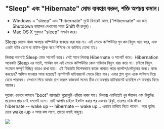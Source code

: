 <?php require("../../entete.php");?> <?php require("../../base.php");?> <?php require("../../fonctions.php");?>

<div id="corps">

<h2>"Sleep" এবং "Hibernate" মোড ব্যবহার করুন, শক্তি অপচয় কমান।</h2>

<ul>
<li>Windows এ "sleep" এবং "hibernate" দুটো ফিচারই আছে ("Hibernate" এর জন্য Shutdown ডায়ালগ দেখানোর সময় Shift কী চাপুন)।</li>
<li>Mac OS X শুধুমাত্র "sleep" সমর্থন করে।</li>
</ul>

Sleep মোডে থাকা অবস্থায় কম্পিউটার ব্যবহার করা যায় না। এই মোডে কম্পিউটার খুব কম বিদ্যুৎ খরচ করে, এবং একটা বাটন চেপে বা মাউস-ক্লিক করে পিসিকে কে জাগিয়ে তোলা যায়।
 
লিনাক্স অবশ্যই Sleep মোড সাপোর্ট করে। সেই সাথে লিনাক্স Hibernate ও সাপোর্ট করে। Hibernation অনেকটা Sleep এর মতই, পার্থক্য হল এই মোডে কম্পিউটার কোন পরিমান বিদ্যুৎ খরচ করে না। চাইলে বিদ্যুৎ সংযোগ সম্পূর্ণ বিচ্ছিন্ন করেও রাখা যায়। এই ফিচারটা বিশেষভাবে কাজে লাগতে পারে ল্যাপটপ/নেটবুকের জন্য। কাজ করছেন? অফিস যাওয়ার সময় হয়েছে? ল্যাপটপটি হাইবারনেট মোডে নিয়ে যান। এবার প্লাগ খুলে একে অফিসে নিয়ে যেতে পারবেন। সেখানে গিয়ে আবার প্লাগ করলে কাজকর্ম সমেত ঠিক যে অবস্থায় হাইবারনেট হয়েছিল সে অবস্থায় ফিরে পাবেন।

সুতরাং এভাবে আসলে "boot" ব্যাপারটা পুরোপুরি এড়িয়ে থাকা যায়। লিনাক্স এমনিতেই খুব স্ট্যাবল এবং রিবুটের প্রয়োজন প্রায় নেই বললেই চলে। তাই আপনি চাইলে ইন্সটল করার পর একবার রিবুট, তারপর বাকি জীবন hibernate -- wake up -- hibernate -- wake up... এভাবে চালিয়ে দিতে পারেন। আর বুটের চেয়ে wake-up এ সময় কম লাগে, তাতো বলাই বাহুল্য।

<img src="Images/suspend_hibernate_thumb.png" />

</div>


